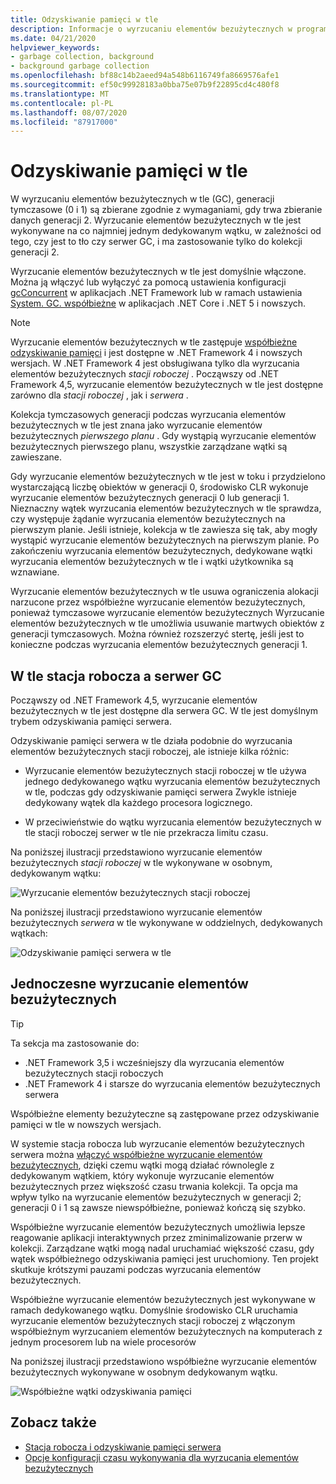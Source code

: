 ```yaml
---
title: Odzyskiwanie pamięci w tle
description: Informacje o wyrzucaniu elementów bezużytecznych w programie .NET i sposobie ich użycia w wyrzucaniu elementów bezużytecznych w stacji roboczej
ms.date: 04/21/2020
helpviewer_keywords:
- garbage collection, background
- background garbage collection
ms.openlocfilehash: bf88c14b2aeed94a548b6116749fa8669576afe1
ms.sourcegitcommit: ef50c99928183a0bba75e07b9f22895cd4c480f8
ms.translationtype: MT
ms.contentlocale: pl-PL
ms.lasthandoff: 08/07/2020
ms.locfileid: "87917000"
---
```

# <a name="background-garbage-collection"></a>Odzyskiwanie pamięci w tle

W wyrzucaniu elementów bezużytecznych w tle (GC), generacji tymczasowe (0 i 1) są zbierane zgodnie z wymaganiami, gdy trwa zbieranie danych generacji 2. Wyrzucanie elementów bezużytecznych w tle jest wykonywane na co najmniej jednym dedykowanym wątku, w zależności od tego, czy jest to tło czy serwer GC, i ma zastosowanie tylko do kolekcji generacji 2.

Wyrzucanie elementów bezużytecznych w tle jest domyślnie włączone. Można ją włączyć lub wyłączyć za pomocą ustawienia konfiguracji [gcConcurrent](../../framework/configure-apps/file-schema/runtime/gcconcurrent-element.md) w aplikacjach .NET Framework lub w ramach ustawienia [System. GC. współbieżne](../../core/run-time-config/garbage-collector.md#background-gc) w aplikacjach .NET Core i .NET 5 i nowszych.

> [!NOTE]
> Wyrzucanie elementów bezużytecznych w tle zastępuje [współbieżne odzyskiwanie pamięci](#concurrent-garbage-collection) i jest dostępne w .NET Framework 4 i nowszych wersjach. W .NET Framework 4 jest obsługiwana tylko dla wyrzucania elementów bezużytecznych *stacji roboczej* . Począwszy od .NET Framework 4,5, wyrzucanie elementów bezużytecznych w tle jest dostępne zarówno dla *stacji roboczej* , jak i *serwera* .

Kolekcja tymczasowych generacji podczas wyrzucania elementów bezużytecznych w tle jest znana jako wyrzucanie elementów bezużytecznych *pierwszego planu* . Gdy wystąpią wyrzucanie elementów bezużytecznych pierwszego planu, wszystkie zarządzane wątki są zawieszane.

Gdy wyrzucanie elementów bezużytecznych w tle jest w toku i przydzielono wystarczającą liczbę obiektów w generacji 0, środowisko CLR wykonuje wyrzucanie elementów bezużytecznych generacji 0 lub generacji 1. Nieznaczny wątek wyrzucania elementów bezużytecznych w tle sprawdza, czy występuje żądanie wyrzucania elementów bezużytecznych na pierwszym planie. Jeśli istnieje, kolekcja w tle zawiesza się tak, aby mogły wystąpić wyrzucanie elementów bezużytecznych na pierwszym planie. Po zakończeniu wyrzucania elementów bezużytecznych, dedykowane wątki wyrzucania elementów bezużytecznych w tle i wątki użytkownika są wznawiane.

Wyrzucanie elementów bezużytecznych w tle usuwa ograniczenia alokacji narzucone przez współbieżne wyrzucanie elementów bezużytecznych, ponieważ tymczasowe wyrzucanie elementów bezużytecznych Wyrzucanie elementów bezużytecznych w tle umożliwia usuwanie martwych obiektów z generacji tymczasowych. Można również rozszerzyć stertę, jeśli jest to konieczne podczas wyrzucania elementów bezużytecznych generacji 1.

## <a name="background-workstation-vs-server-gc"></a>W tle stacja robocza a serwer GC

Począwszy od .NET Framework 4,5, wyrzucanie elementów bezużytecznych w tle jest dostępne dla serwera GC. W tle jest domyślnym trybem odzyskiwania pamięci serwera.

Odzyskiwanie pamięci serwera w tle działa podobnie do wyrzucania elementów bezużytecznych stacji roboczej, ale istnieje kilka różnic:

- Wyrzucanie elementów bezużytecznych stacji roboczej w tle używa jednego dedykowanego wątku wyrzucania elementów bezużytecznych w tle, podczas gdy odzyskiwanie pamięci serwera Zwykle istnieje dedykowany wątek dla każdego procesora logicznego.

- W przeciwieństwie do wątku wyrzucania elementów bezużytecznych w tle stacji roboczej serwer w tle nie przekracza limitu czasu.

Na poniższej ilustracji przedstawiono wyrzucanie elementów bezużytecznych *stacji roboczej* w tle wykonywane w osobnym, dedykowanym wątku:

![Wyrzucanie elementów bezużytecznych stacji roboczej](media/fundamentals/background-workstation-garbage-collection.png)

Na poniższej ilustracji przedstawiono wyrzucanie elementów bezużytecznych *serwera* w tle wykonywane w oddzielnych, dedykowanych wątkach:

![Odzyskiwanie pamięci serwera w tle](media/fundamentals/background-server-garbage-collection.png)

## <a name="concurrent-garbage-collection"></a>Jednoczesne wyrzucanie elementów bezużytecznych

> [!TIP]
> Ta sekcja ma zastosowanie do:
>
> - .NET Framework 3,5 i wcześniejszy dla wyrzucania elementów bezużytecznych stacji roboczych
> - .NET Framework 4 i starsze do wyrzucania elementów bezużytecznych serwera
>
> Współbieżne elementy bezużyteczne są zastępowane przez odzyskiwanie pamięci w tle w nowszych wersjach.

W systemie stacja robocza lub wyrzucanie elementów bezużytecznych serwera można [włączyć współbieżne wyrzucanie elementów bezużytecznych](../../framework/configure-apps/file-schema/runtime/gcconcurrent-element.md), dzięki czemu wątki mogą działać równolegle z dedykowanym wątkiem, który wykonuje wyrzucanie elementów bezużytecznych przez większość czasu trwania kolekcji. Ta opcja ma wpływ tylko na wyrzucanie elementów bezużytecznych w generacji 2; generacji 0 i 1 są zawsze niewspółbieżne, ponieważ kończą się szybko.

Współbieżne wyrzucanie elementów bezużytecznych umożliwia lepsze reagowanie aplikacji interaktywnych przez zminimalizowanie przerw w kolekcji. Zarządzane wątki mogą nadal uruchamiać większość czasu, gdy wątek współbieżnego odzyskiwania pamięci jest uruchomiony. Ten projekt skutkuje krótszymi pauzami podczas wyrzucania elementów bezużytecznych.

Współbieżne wyrzucanie elementów bezużytecznych jest wykonywane w ramach dedykowanego wątku. Domyślnie środowisko CLR uruchamia wyrzucanie elementów bezużytecznych stacji roboczej z włączonym współbieżnym wyrzucaniem elementów bezużytecznych na komputerach z jednym procesorem lub na wiele procesorów

Na poniższej ilustracji przedstawiono współbieżne wyrzucanie elementów bezużytecznych wykonywane w osobnym dedykowanym wątku.

![Współbieżne wątki odzyskiwania pamięci](media/gc-concurrent.png)

## <a name="see-also"></a>Zobacz także

- [Stacja robocza i odzyskiwanie pamięci serwera](workstation-server-gc.md)
- [Opcje konfiguracji czasu wykonywania dla wyrzucania elementów bezużytecznych](../../core/run-time-config/garbage-collector.md)
